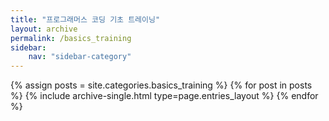 ```yaml
---
title: "프로그래머스 코딩 기초 트레이닝"
layout: archive
permalink: /basics_training
sidebar:
    nav: "sidebar-category"
---
```



{% assign posts = site.categories.basics_training %}
{% for post in posts %} {% include archive-single.html type=page.entries_layout %} {% endfor %}